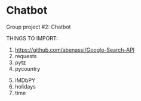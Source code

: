 # Chatbot
Group project #2: Chatbot

THINGS TO IMPORT:
1)  https://github.com/abenassi/Google-Search-API
2)  requests
3)  pytz
4)  pycountry
5.  IMDbPY
6.  holidays
7.  time
